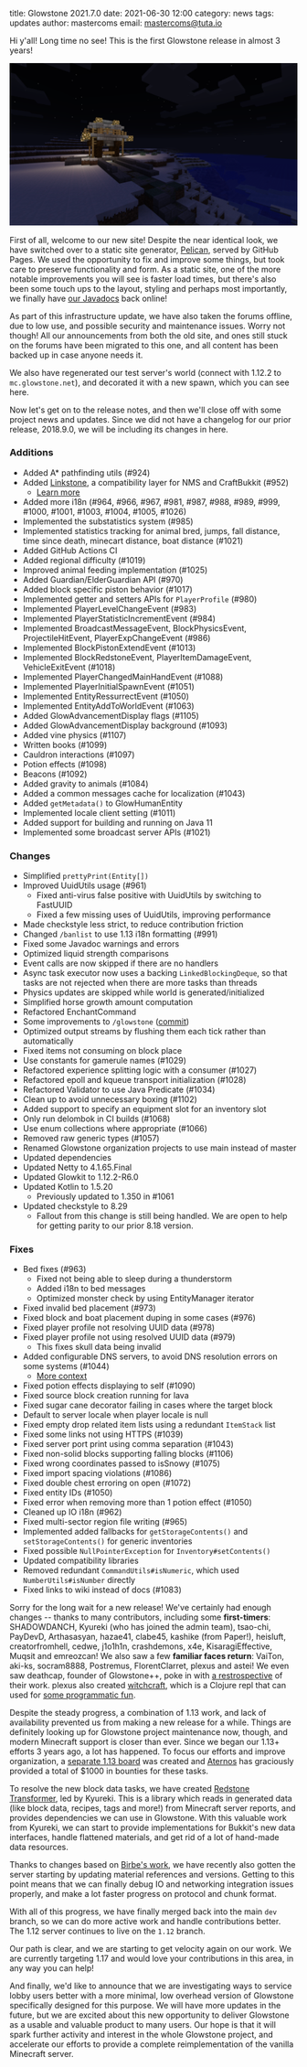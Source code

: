 title: Glowstone 2021.7.0
date: 2021-06-30 12:00
category: news
tags: updates
author: mastercoms
email: mastercoms@tuta.io

Hi y'all! Long time no see! This is the first Glowstone release in almost 3 years!

![Glowstone Test Server](/images/test-server.png)

First of all, welcome to our new site! Despite the near identical look, we have switched over
to a static site generator, [Pelican](https://docs.getpelican.com/en/latest/), served by GitHub Pages.
We used the opportunity to fix and improve some things, but took care to preserve functionality and form.
As a static site, one of the more notable improvements you will see is faster load times, but there's also been some
touch ups to the layout, styling and perhaps most importantly, we finally have [our Javadocs](https://glowstone.net/docs/#developers) back online!

As part of this infrastructure update, we have also taken the forums offline, due to low use, and possible security and maintenance issues.
Worry not though! All our announcements from both the old site, and ones still stuck on the forums have been migrated to this one, and all content has been backed up in case anyone needs it.

We also have regenerated our test server's world (connect with 1.12.2 to `mc.glowstone.net`), and decorated it with a new spawn, which you can see here.

Now let's get on to the release notes, and then we'll close off with some project news and updates. Since we did not have a changelog for our prior release, 2018.9.0, we will be including its changes in here.

### Additions

* Added A* pathfinding utils (#924)
* Added [Linkstone](https://github.com/GlowstoneMC/Linkstone), a compatibility layer for NMS and CraftBukkit (#952)
    * [Learn more](https://github.com/GlowstoneMC/Linkstone/wiki/The-Magic-Behind)
* Added more i18n (#964, #966, #967, #981, #987, #988, #989, #999, #1000, #1001, #1003, #1004, #1005, #1026)
* Implemented the substatistics system (#985)
* Implemented statistics tracking for animal bred, jumps, fall distance, time since death, minecart distance, boat distance (#1021)
* Added GitHub Actions CI
* Added regional difficulty (#1019)
* Improved animal feeding implementation (#1025)
* Added Guardian/ElderGuardian API (#970)
* Added block specific piston behavior (#1017)
* Implemented getter and setters APIs for `PlayerProfile` (#980)
* Implemented PlayerLevelChangeEvent (#983)
* Implemented PlayerStatisticIncrementEvent (#984)
* Implemented BroadcastMessageEvent, BlockPhysicsEvent, ProjectileHitEvent, PlayerExpChangeEvent (#986)
* Implemented BlockPistonExtendEvent (#1013)
* Implemented BlockRedstoneEvent, PlayerItemDamageEvent, VehicleExitEvent (#1018)
* Implemented PlayerChangedMainHandEvent (#1088)
* Implemented PlayerInitialSpawnEvent (#1051)
* Implemented EntityRessurrectEvent (#1050)
* Implemented EntityAddToWorldEvent (#1063)
* Added GlowAdvancementDisplay flags (#1105)
* Added GlowAdvancementDisplay background (#1093)
* Added vine physics (#1107)
* Written books (#1099)
* Cauldron interactions (#1097)
* Potion effects (#1098)
* Beacons (#1092)
* Added gravity to animals (#1084)
* Added a common messages cache for localization (#1043)
* Added `getMetadata()` to GlowHumanEntity
* Implemented locale client setting (#1011)
* Added support for building and running on Java 11
* Implemented some broadcast server APIs (#1021)

### Changes

* Simplified `prettyPrint(Entity[])`
* Improved UuidUtils usage (#961)
    * Fixed anti-virus false positive with UuidUtils by switching to FastUUID
    * Fixed a few missing uses of UuidUtils, improving performance
* Made checkstyle less strict, to reduce contribution friction
* Changed `/banlist` to use 1.13 i18n formatting (#991)
* Fixed some Javadoc warnings and errors
* Optimized liquid strength comparisons
* Event calls are now skipped if there are no handlers
* Async task executor now uses a backing `LinkedBlockingDeque`, so that tasks are not rejected when there are more tasks than threads
* Physics updates are skipped while world is generated/initialized
* Simplified horse growth amount computation
* Refactored EnchantCommand
* Some improvements to `/glowstone` ([commit](https://github.com/GlowstoneMC/Glowstone/commit/2fee1587de0979fea84fc2d67eaf78dd6d504142))
* Optimized output streams by flushing them each tick rather than automatically
* Fixed items not consuming on block place
* Use constants for gamerule names (#1029)
* Refactored experience splitting logic with a consumer (#1027)
* Refactored epoll and kqueue transport initialization (#1028)
* Refactored Validator to use Java Predicate (#1034)
* Clean up to avoid unnecessary boxing (#1102)
* Added support to specify an equipment slot for an inventory slot
* Only run delombok in CI builds (#1068)
* Use enum collections where appropriate (#1066)
* Removed raw generic types (#1057)
* Renamed Glowstone organization projects to use main instead of master
* Updated dependencies
* Updated Netty to 4.1.65.Final
* Updated Glowkit to 1.12.2-R6.0
* Updated Kotlin to 1.5.20
    * Previously updated to 1.350 in #1061
* Updated checkstyle to 8.29
    * Fallout from this change is still being handled. We are open to help for getting parity to our prior 8.18 version.

### Fixes

* Bed fixes (#963)
    * Fixed not being able to sleep during a thunderstorm
    * Added i18n to bed messages
    * Optimized monster check by using EntityManager iterator
* Fixed invalid bed placement (#973)
* Fixed block and boat placement duping in some cases (#976)
* Fixed player profile not resolving UUID data (#978)
* Fixed player profile not using resolved UUID data (#979)
    * This fixes skull data being invalid
* Added configurable DNS servers, to avoid DNS resolution errors on some systems (#1044)
    * [More context](https://github.com/GlowstoneMC/Glowstone/pull/1010)
* Fixed potion effects displaying to self (#1090)
* Fixed source block creation running for lava
* Fixed sugar cane decorator failing in cases where the target block
* Default to server locale when player locale is null
* Fixed empty drop related item lists using a redundant `ItemStack` list
* Fixed some links not using HTTPS (#1039)
* Fixed server port print using comma separation (#1043)
* Fixed non-solid blocks supporting falling blocks (#1106)
* Fixed wrong coordinates passed to isSnowy (#1075)
* Fixed import spacing violations (#1086)
* Fixed double chest erroring on open (#1072)
* Fixed entity IDs (#1050)
* Fixed error when removing more than 1 potion effect (#1050)
* Cleaned up IO i18n (#962)
* Fixed multi-sector region file writing (#965)
* Implemented added fallbacks for `getStorageContents()` and `setStorageContents()` for generic inventories
* Fixed possible `NullPointerException` for `Inventory#setContents()`
* Updated compatibility libraries
* Removed redundant `CommandUtils#isNumeric`, which used `NumberUtils#isNumber` directly
* Fixed links to wiki instead of docs (#1083)

Sorry for the long wait for a new release! We've certainly had enough changes -- thanks to many contributors, including some **first-timers**:
SHADOWDANCH, Kyureki (who has joined the admin team), tsao-chi, PayDevD, Arthasasyan, hazae41, clabe45, kashike (from Paper!), heisluft,
creatorfromhell, cedwe, j1o1h1n, crashdemons, x4e, KisaragiEffective, Muqsit and emreozcan!
We also saw a few **familiar faces return**: VaiTon, aki-ks, socram8888, Postremus, FlorentClarret, plexus and astei!
We even saw deathcap, founder of Glowstone++, poke in with [a restrospective](https://medium.com/@deathcap1/6-years-after-6-months-of-voxel-js-a-retrospective-1e8a2eadeb0) of their work. plexus also created [witchcraft](https://github.com/plexus/witchcraft), which is a Clojure repl that can used for [some programmatic fun](https://twitter.com/plexus/status/1320324586815311872).

Despite the steady progress, a combination of 1.13 work, and lack of availability prevented us from making a new release for a while.
Things are definitely looking up for Glowstone project maintenance now, though, and modern Minecraft support is closer than ever.
Since we began our 1.13+ efforts 3 years ago, a lot has happened. To focus our efforts and improve organization,
a [separate 1.13 board](https://github.com/GlowstoneMC/1.13-board) was created and [Aternos](https://aternos.org/) has graciously
provided a total of $1000 in bounties for these tasks.

To resolve the new block data tasks, we have created
[Redstone Transformer](https://github.com/GlowstoneMC/redstone-transformer), led by Kyureki. This is a library which reads
in generated data (like block data, recipes, tags and more!) from Minecraft server reports, and provides dependencies we can use in Glowstone.
With this valuable work from Kyureki, we can start to provide implementations for Bukkit's new data interfaces, handle flattened materials,
and get rid of a lot of hand-made data resources.

Thanks to changes based on [Birbe's work](https://github.com/GlowstoneMC/Glowstone/pull/1073), we have recently also gotten the server starting by updating material references and versions.
Getting to this point means that we can finally debug IO and networking integration issues properly, and make a lot faster progress on protocol and
chunk format.

With all of this progress, we have finally merged back into the main `dev` branch, so we can do more active work and handle contributions better.
The 1.12 server continues to live on the `1.12` branch.

Our path is clear, and we are starting to get velocity again on our work. We are currently targeting 1.17 and would love your contributions in this area,
in any way you can help!

And finally, we'd like to announce that we are investigating ways to service lobby users better with a more minimal, low overhead version of Glowstone specifically designed for this purpose.
We will have more updates in the future, but we are excited about this new opportunity to deliver Glowstone as a usable and valuable product to many users. Our hope is that it will spark further activity
and interest in the whole Glowstone project, and accelerate our efforts to provide a complete reimplementation of the vanilla Minecraft server.
